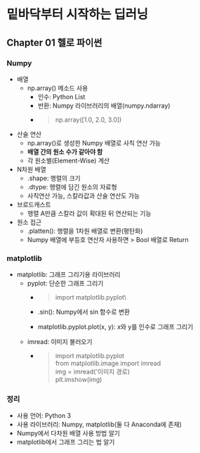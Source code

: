 # 밑바닥부터 시작하는 딥러닝
## Chapter 01 헬로 파이썬
### Numpy
- 배열
    - np.array() 메소드 사용
        - 인수: Python List
        - 반환: Numpy 라이브러리의 배열(numpy.ndarray)
        - > np.array([1.0, 2.0, 3.0])
- 산술 연산
    - np.array()로 생성한 Numpy 배열로 사칙 연산 가능
    - **배열 간의 원소 수가 같아야 함**
    - 각 원소별(Element-Wise) 계산
- N차원 배열
    - .shape: 행렬의 크기
    - .dtype: 행렬에 담긴 원소의 자료형
    - 사칙연산 가능, 스칼라값과 산술 연산도 가능
- 브로드캐스트
    - 행렬 A만큼 스칼라 값이 확대된 뒤 연산되는 기능
- 원소 접근
    - .platten(): 행렬을 1차원 배열로 변환(평탄화)
    - Numpy 배열에 부등호 연산자 사용하면 > Bool 배열로 Return
### matplotlib
- matplotlib: 그래프 그리기용 라이브러리
    - pyplot: 단순한 그래프 그리기
        - > import matplotlib.pyplot\

        - .sin(): Numpy에서 sin 함수로 변환
        - matplotlib.pyplot.plot(x, y): x와 y를 인수로 그래프 그리기
    - imread: 이미지 불러오기
        - > import matplotlib.pyplot\
        from matplotlib.image import imread\
        img = imread('이미지 경로)\
        plt.imshow(img)
### 정리
- 사용 언어: Python 3
- 사용 라이브러리: Numpy, matplotlib(둘 다 Anaconda에 존재)
- Numpy에서 다차원 배열 사용 방법 알기
- matplotlib에서 그래프 그리는 법 알기
